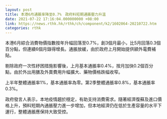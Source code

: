 ```yaml
---
layout: post
title: 本港6月通脹率降至0.7%　政府料短期通脹壓力升溫
date: 2021-07-22 17:16:04.000000000 +08:00
link: https://news.rthk.hk/rthk/ch/component/k2/1602064-20210722.htm
categories: rthk
---
```


本港6月綜合消費物價指數按年升幅回落至0.7%，創3個月最小，比5月回落0.3個百分點，但連續6個月錄得增長。通脹放緩，由於政府上月開始提供額外電費補貼。

剔除政府一次性紓困措施影響後，上月基本通脹率0.4%，按月加快0.2個百分點，由於外出用膳及外賣費用升幅擴大、藥物價格跌幅收窄。

上半年整體通脹率1%，基本通脹率為零。第2季整體通脹率0.8%，基本通脹率0.3%。

政府發言人表示，本地疫情趨於穩定，有助支持消費需求。隨著經濟復蘇及進口價格上升，預料短期內通脹壓力進一步增加，但本地經濟仍在低於生產容量的水平下運行，整體通脹應保持大致受控。
